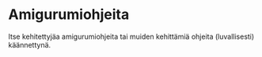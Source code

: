 # Amigurumiohjeita

Itse kehitettyjäa amigurumiohjeita tai muiden kehittämiä ohjeita (luvallisesti) käännettynä.

